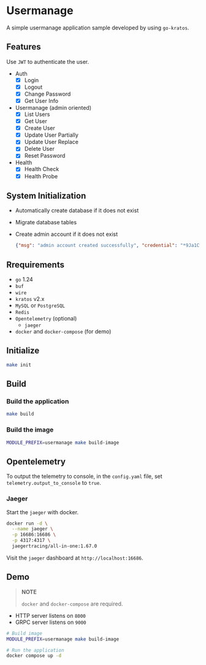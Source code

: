 # Usermanage

A simple usermanage application sample developed by using `go-kratos`.

## Features

Use `JWT` to authenticate the user.

- Auth
    - [x] Login
    - [x] Logout
    - [x] Change Password
    - [x] Get User Info
- Usermanage (admin oriented)
    - [x] List Users
    - [x] Get User
    - [x] Create User
    - [x] Update User Partially
    - [x] Update User Replace
    - [x] Delete User
    - [x] Reset Password
- Health
    - [x] Health Check
    - [x] Health Probe

## System Initialization

- Automatically create database if it does not exist
- Migrate database tables
- Create admin account if it does not exist

    ```json
    {"msg": "admin account created successfully", "credential": "*9Ja1CwDQNxiU5NZ"}
    ```

## Rrequirements

- `go` 1.24
- `buf`
- `wire`
- `kratos` v2.x
- `MySQL` or `PostgreSQL`
- `Redis`
- `Opentelemetry` (optional)
    - `jaeger`
- `docker` and `docker-compose` (for demo)

## Initialize

```bash
make init
```

## Build

### Build the application

```bash
make build
```

### Build the image

```bash
MODULE_PREFIX=usermanage make build-image
```

## Opentelemetry

To output the telemetry to console, in the `config.yaml` file, set `telemetry.output_to_console` to `true`.

### Jaeger

Start the `jaeger` with docker.

```bash
docker run -d \
  --name jaeger \
  -p 16686:16686 \
  -p 4317:4317 \
  jaegertracing/all-in-one:1.67.0
```

Visit the `jaeger` dashboard at `http://localhost:16686`.

## Demo

> **NOTE**
>
> `docker` and `docker-compose` are required.

- HTTP server listens on `8000`
- GRPC server listens on `9000`

```bash
# Build image
MODULE_PREFIX=usermanage make build-image

# Run the application
docker compose up -d
```
